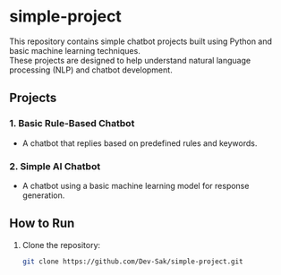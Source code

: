 # simple-project

This repository contains simple chatbot projects built using Python and basic machine learning techniques.  
These projects are designed to help understand natural language processing (NLP) and chatbot development.

## Projects

### 1. Basic Rule-Based Chatbot
- A chatbot that replies based on predefined rules and keywords.

### 2. Simple AI Chatbot
- A chatbot using a basic machine learning model for response generation.

## How to Run

1. Clone the repository:  
   ```bash
   git clone https://github.com/Dev-Sak/simple-project.git
